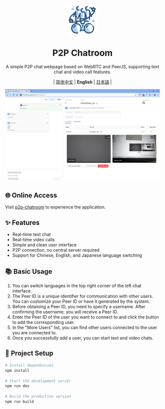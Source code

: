 <div align="center" >
    <img src="./assets/icon.png" width="100px" height="100px"/>
    <h1>P2P Chatroom</h1>
    <p>A simple P2P chat webpage based on WebRTC and PeerJS, supporting text chat and video call features.</p>
    <p>
        | <a href="./README.md">简体中文</a>
        | <b>English</b>
        | <a href="./README_ja.md">日本語</a> |
    </p>
</div>

![](./assets/main_en.png)

## 🌐 Online Access

Visit [p2p-chatroom](https://himeditator.github.io/p2p-chatroom/) to experience the application.

## ✨ Features

- Real-time text chat
- Real-time video calls
- Simple and clean user interface
- P2P connection, no central server required
- Support for Chinese, English, and Japanese language switching

## 📚 Basic Usage

1. You can switch languages in the top right corner of the left chat interface.
2. The Peer ID is a unique identifier for communication with other users. You can customize your Peer ID or have it generated by the system.
3. Before obtaining a Peer ID, you need to specify a username. After confirming the username, you will receive a Peer ID.
4. Enter the Peer ID of the user you want to connect to and click the button to add the corresponding user.
5. In the "More Users" list, you can find other users connected to the user you are connected to.
6. Once you successfully add a user, you can start text and video chats.

## 🚀 Project Setup

```bash
# Install dependencies
npm install

# Start the development server
npm run dev

# Build the production version
npm run build
```